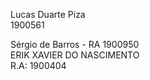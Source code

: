 Lucas Duarte Piza  
1900561

Sérgio de Barros - RA 1900950  
ERIK XAVIER DO NASCIMENTO  
R.A: 1900404

